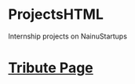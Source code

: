 # ProjectsHTML
Internship projects on NainuStartups
# <a href="file:///C:/Users/Dell/OneDrive/Desktop/New%20folder/Tribute%20Page/index.html">Tribute Page</a>
